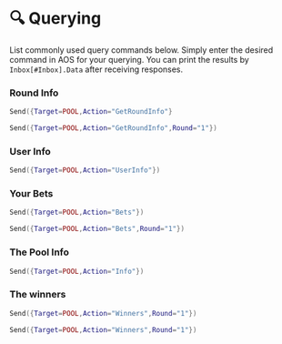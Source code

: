 # 🔍 Querying

List commonly used query commands below. Simply enter the desired command in AOS for your querying. You can print the results by `Inbox[#Inbox].Data` after receiving responses.

### Round Info

```lua
Send({Target=POOL,Action="GetRoundInfo"}
```

```lua
Send({Target=POOL,Action="GetRoundInfo",Round="1"})
```

### User Info

```lua
Send({Target=POOL,Action="UserInfo"})
```

### Your Bets

```lua
Send({Target=POOL,Action="Bets"})
```

```lua
Send({Target=POOL,Action="Bets",Round="1"})
```

### The Pool Info

```lua
Send({Target=POOL,Action="Info"})
```

### The winners

```lua
Send({Target=POOL,Action="Winners",Round="1"})
```

```lua
Send({Target=POOL,Action="Winners",Round="1"})
```
